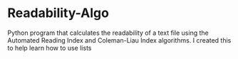 # Readability-Algo
Python program that calculates the readability of a text file using the Automated Reading Index and Coleman-Liau Index algorithms. I created this to help learn how to use lists
